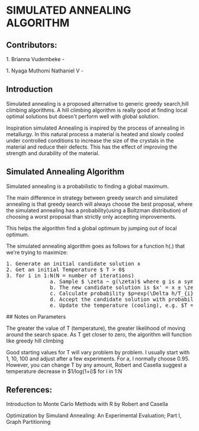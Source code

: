 # SIMULATED ANNEALING ALGORITHM
## Contributors:
<p>1. Brianna Vudembeke - </p>
<p>1. Nyaga Muthomi Nathaniel V - </p>

## Introduction
<p> Simulated annealing is a proposed alternative to generic greedy search,hill climbing algorithms. A hill climbing algorithm is really good at finding local optimal solutions but doesn't perform well with global solution.</p>
<p> Inspiration simulated Annealing is inspired by the process of annealing in metallurgy. In this natural process a material is heated and slowly cooled under controlled conditions to increase the size of the crystals in the material and reduce their defects. This has the effect of improving the strength and durability of the material. </p>

## Simulated Annealing Algorithm
<p> Simulated annealing is a probabilistic to finding a global maximum. </p>
<p> The main difference in strategy between greedy search and simulated annealing is that greedy search will always choose the best proposal, where the simulated annealing has a probability(using a Boltzman distribution) of choosing a worst proposal than strictly only accepting improvements. </p>
<p> This helps the algorithm find a global optimum by jumping out of local optimum. </p>
<p> The simulated annealing algorithm goes as follows for a function h(.) that we're trying to maximize:  </p>
<pre>
1. Generate an initial candidate solution x
2. Get an initial Temperature $ T > 0$
3. for i in 1:N(N = number of iterations)
              a. Sample $ \zeta ~ g(\zeta)$ where g is a symmetrical distribution.
              b. The new candidate solution is $x' = x ± \zeta$
              c. Calculate probability $p=exp(\Delta h/T_{i})$
              d. Accept the candidate solution with probability $p; u U(0, 1)$, accept $x = x'$ if $u \leq p.$
              e. Update the temperature (cooling), e.g. $T = aT where 0 < a < 1$
</pre>
## Notes on Parameters
<p> The greater the value of T (temperature), the greater likelihood of moving around the search space. As T get closer to zero, the algorithm will function like greedy hill climbing </p>
<p> Good starting values for T will vary problem by problem. I usually start with 1, 10, 100 and adjust after a few experiments. For a, I normally choose 0.95. However, you can change T by any amount, Robert and Casella suggest a temperature decrease in $1/log(1+i)$ for i in 1:N

## References:
<p> Introduction to Monte Carlo Methods with R by Robert and Casella  </p>
<p> Optimization by Simuland Annealing: An Experimental Evaluation; Part I, Graph Partitioning  </p>
